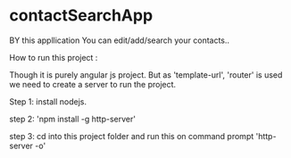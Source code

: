 # contactSearchApp

BY this appllication You can edit/add/search your contacts..

How to run this project :

Though it is purely angular js project. But as 'template-url', 'router' is used we need to create a server to run the project.

Step 1:
install nodejs.

step 2:
'npm install -g http-server'

step 3:
cd into this project folder and run this on command prompt
'http-server -o'

